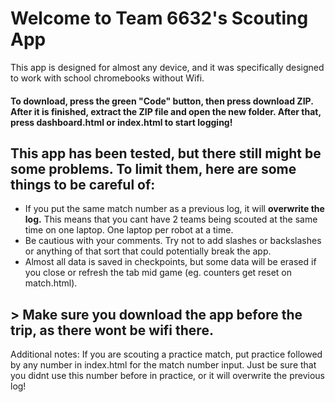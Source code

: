 # Welcome to Team 6632's Scouting App
This app is designed for almost any device, and it was specifically designed to work with school chromebooks without Wifi.

#### To download, press the green "Code" button, then press download ZIP. After it is finished, extract the ZIP file and open the new folder. After that, press dashboard.html or index.html to start logging!

## This app has been **tested**, but there still might be some problems. To limit them, here are some things to be **careful** of:
- If you put the same match number as a previous log, it will **overwrite the log.** This means that you cant have 2 teams being scouted at the same time on one laptop. One laptop per robot at a time.
- Be cautious with your comments. Try not to add slashes or backslashes or anything of that sort that could potentially break the app.
- Almost all data is saved in checkpoints, but some data will be erased if you close or refresh the tab mid game (eg. counters get reset on match.html).

## > Make sure you download the app before the trip, as there wont be wifi there.

Additional notes: 
If you are scouting a practice match, put practice followed by any number in index.html for the match number input. Just be sure that you didnt use this number before in practice, or it will overwrite the previous log!

